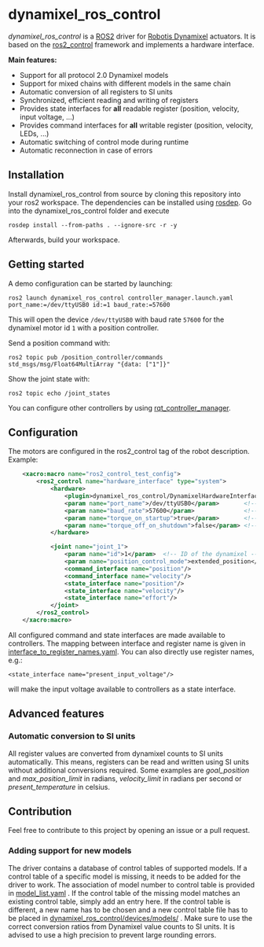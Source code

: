 # dynamixel_ros_control
_dynamixel_ros_control_ is a [ROS2](https://www.ros.org/) driver for [Robotis Dynamixel](http://www.robotis.us/dynamixel/) actuators. It is based on the  [ros2_control](https://control.ros.org/rolling/index.html) framework and implements a hardware interface.

**Main features:**
* Support for all protocol 2.0 Dynamixel models
* Support for mixed chains with different models in the same chain
* Automatic conversion of all registers to SI units
* Synchronized, efficient reading and writing of registers
* Provides state interfaces for **all** readable register (position, velocity, input voltage, ...)
* Provides command interfaces for **all** writable register (position, velocity, LEDs, ...)
* Automatic switching of control mode during runtime
* Automatic reconnection in case of errors

## Installation
Install dynamixel_ros_control from source by cloning this repository into your ros2 workspace. The dependencies can be installed using [rosdep](http://wiki.ros.org/rosdep). Go into the dynamixel_ros_control folder and execute
```
rosdep install --from-paths . --ignore-src -r -y
```
Afterwards, build your workspace.

## Getting started

A demo configuration can be started by launching:
```
ros2 launch dynamixel_ros_control controller_manager.launch.yaml port_name:=/dev/ttyUSB0 id:=1 baud_rate:=57600
```
This will open the device `/dev/ttyUSB0` with baud rate `57600` for the dynamixel motor id `1` with a position controller.

Send a position command with:
```
ros2 topic pub /position_controller/commands std_msgs/msg/Float64MultiArray "{data: ["1"]}"
```
Show the joint state with:
```
ros2 topic echo /joint_states
```
You can configure other controllers by using [rqt_controller_manager](https://control.ros.org/rolling/doc/ros2_control/controller_manager/doc/userdoc.html#rqt-controller-manager).

## Configuration
The motors are configured in the ros2_control tag of the robot description. Example:

```xml
    <xacro:macro name="ros2_control_test_config">
        <ros2_control name="hardware_interface" type="system">
            <hardware>
                <plugin>dynamixel_ros_control/DynamixelHardwareInterface</plugin>
                <param name="port_name">/dev/ttyUSB0</param>       <!-- path to USB serial converter -->
                <param name="baud_rate">57600</param>              <!-- baud rate of the dynamixel motors -->
                <param name="torque_on_startup">true</param>       <!-- enable motor torque on startup -->
                <param name="torque_off_on_shutdown">false</param> <!-- disable motor torque on shutdown -->
            </hardware>

            <joint name="joint_1">
                <param name="id">1</param>  <!-- ID of the dynamixel -->
                <param name="position_control_mode">extended_position</param> <!-- control mode used for the position interface (default: position) -->
                <command_interface name="position"/>
                <command_interface name="velocity"/>
                <state_interface name="position"/>
                <state_interface name="velocity"/>
                <state_interface name="effort"/>
            </joint>
        </ros2_control>
    </xacro:macro>
```

All configured command and state interfaces are made available to controllers. The mapping between interface and register name is given in [interface_to_register_names.yaml](dynamixel_ros_control/devices/interface_to_register_names.yaml). You can also directly use register names, e.g.:
```
<state_interface name="present_input_voltage"/>
```
will make the input voltage available to controllers as a state interface.

## Advanced features
### Automatic conversion to SI units
All register values are converted from dynamixel counts to SI units automatically. This means, registers can be read and written using SI units without additional conversions required. Some examples are _goal_position_ and _max_position_limit_ in radians, _velocity_limit_ in radians per second or _present_temperature_ in celsius.

## Contribution
Feel free to contribute to this project by opening an issue or a pull request.
### Adding support for new models
The driver contains a database of control tables of supported models. If a control table of a specific model is missing, it needs to be added for the driver to work. The association of model number to control table is provided in [model_list.yaml](dynamixel_ros_control/devices/model_list.yaml) . If the control table of the missing model matches an existing control table, simply add an entry here. If the control table is different, a new name has to be chosen and a new control table file has to be placed in [dynamixel_ros_control/devices/models/](dynamixel_ros_control/devices/models/) . Make sure to use the correct conversion ratios from Dynamixel value counts to SI units. It is advised to use a high precision to prevent large rounding errors.
